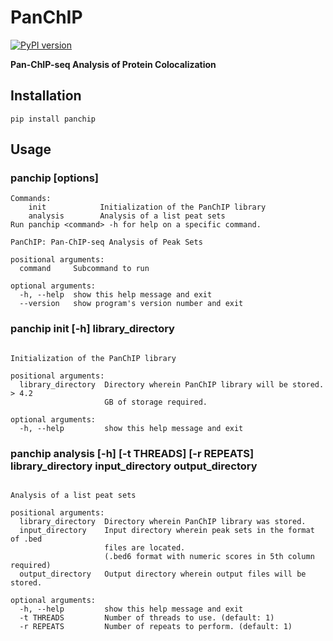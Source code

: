 # PanChIP

[![PyPI version](https://badge.fury.io/py/PanChIP.svg)](https://badge.fury.io/py/PanChIP)

**Pan-ChIP-seq Analysis of Protein Colocalization**

## Installation
```shell
pip install panchip
```

## Usage

### panchip <command> [options]

```shell
Commands:
    init            Initialization of the PanChIP library
    analysis        Analysis of a list peat sets
Run panchip <command> -h for help on a specific command.

PanChIP: Pan-ChIP-seq Analysis of Peak Sets

positional arguments:
  command     Subcommand to run

optional arguments:
  -h, --help  show this help message and exit
  --version   show program's version number and exit
```

### panchip init [-h] library_directory

```shell

Initialization of the PanChIP library

positional arguments:
  library_directory  Directory wherein PanChIP library will be stored. > 4.2
                     GB of storage required.

optional arguments:
  -h, --help         show this help message and exit
```

### panchip analysis [-h] [-t THREADS] [-r REPEATS] library_directory input_directory output_directory

```shell

Analysis of a list peat sets

positional arguments:
  library_directory  Directory wherein PanChIP library was stored.
  input_directory    Input directory wherein peak sets in the format of .bed
                     files are located.
                     (.bed6 format with numeric scores in 5th column required)
  output_directory   Output directory wherein output files will be stored.

optional arguments:
  -h, --help         show this help message and exit
  -t THREADS         Number of threads to use. (default: 1)
  -r REPEATS         Number of repeats to perform. (default: 1)
```
